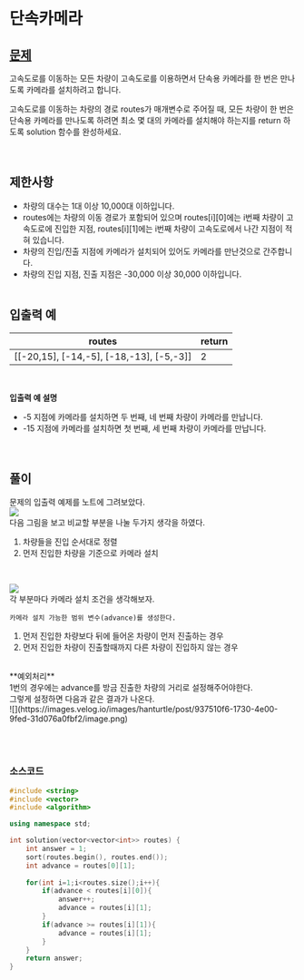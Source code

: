 # 단속카메라
## [문제](https://programmers.co.kr/learn/courses/30/lessons/42884) 
고속도로를 이동하는 모든 차량이 고속도로를 이용하면서 단속용 카메라를 한 번은 만나도록 카메라를 설치하려고 합니다. <br>

고속도로를 이동하는 차량의 경로 routes가 매개변수로 주어질 때, 모든 차량이 한 번은 단속용 카메라를 만나도록 하려면 최소 몇 대의 카메라를 설치해야 하는지를 return 하도록 solution 함수를 완성하세요.<br>
<br><br>

## 제한사항
* 차량의 대수는 1대 이상 10,000대 이하입니다.
* routes에는 차량의 이동 경로가 포함되어 있으며 routes[i][0]에는 i번째 차량이 고속도로에 진입한 지점, routes[i][1]에는 i번째 차량이 고속도로에서 나간 지점이 적혀 있습니다.
* 차량의 진입/진출 지점에 카메라가 설치되어 있어도 카메라를 만난것으로 간주합니다.
* 차량의 진입 지점, 진출 지점은 -30,000 이상 30,000 이하입니다.
<br><br>

## 입출력 예
| routes | return |
| ------------------------------------------ | -------- |
| [[-20,15], [-14,-5], [-18,-13], [-5,-3]] | 2 |

<br>

**입출력 예 설명** <br>

+ -5 지점에 카메라를 설치하면 두 번째, 네 번째 차량이 카메라를 만납니다.<br>
+ -15 지점에 카메라를 설치하면 첫 번째, 세 번째 차량이 카메라를 만납니다.
<br><br><br>
## 풀이
문제의 입출력 예제를 노트에 그려보았다. <br>
![](https://images.velog.io/images/hanturtle/post/aa97caf9-cffd-4142-8863-426a41fdb162/image.png)<br>
다음 그림을 보고 비교할 부분을 나눌 두가지 생각을 하였다.
1. 차량들을 진입 순서대로 정렬
2. 먼저 진입한 차량을 기준으로 카메라 설치
<br>

![](https://images.velog.io/images/hanturtle/post/c6866f7e-b744-4948-aa11-27a250156582/image.png)<br>
각 부분마다 카메라 설치 조건을 생각해보자.<br>

	카메라 설치 가능한 범위 변수(advance)를 생성한다.
    
1. 먼저 진입한 차량보다 뒤에 들어온 차량이 먼저 진출하는 경우<br>
2. 먼저 진입한 차량이 진출할때까지 다른 차량이 진입하지 않는 경우<br>
<br>
**예외처리**<br>
1번의 경우에는 advance를 방금 진출한 차량의 거리로 설정해주어야한다.<br>그렇게 설정하면 다음과 같은 결과가 나온다.<br>
![](https://images.velog.io/images/hanturtle/post/937510f6-1730-4e00-9fed-31d076a0fbf2/image.png)<br>


<br><br>
### 소스코드
```cpp
#include <string>
#include <vector>
#include <algorithm>

using namespace std;

int solution(vector<vector<int>> routes) {
    int answer = 1;
    sort(routes.begin(), routes.end());
    int advance = routes[0][1];
    
    for(int i=1;i<routes.size();i++){
        if(advance < routes[i][0]){
            answer++;
            advance = routes[i][1];
        }
        if(advance >= routes[i][1]){
            advance = routes[i][1];
        }
    }
    return answer;
}
```

<br><br><br>
